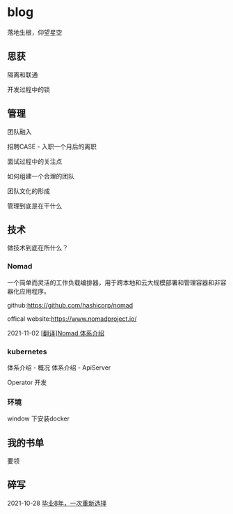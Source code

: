# blog

落地生根，仰望星空

## 思获

隔离和联通

开发过程中的锁




## 管理

团队融入

招聘CASE - 入职一个月后的离职

面试过程中的关注点

如何组建一个合理的团队

团队文化的形成

管理到底是在干什么

## 技术

做技术到底在所什么？

### Nomad
一个简单而灵活的工作负载编排器，用于跨本地和云大规模部署和管理容器和非容器化应用程序。

github:https://github.com/hashicorp/nomad

offical website:https://www.nomadproject.io/

2021-11-02 [[翻译]Nomad 体系介绍](https://github.com/0xff-zero/blog/blob/master/tech/nomad/Nomad%20%E7%9A%84%E4%BD%93%E7%B3%BB%E7%BB%93%E6%9E%84.md)

### kubernetes

体系介绍 - 概况
体系介绍 - ApiServer

Operator 开发



### 环境

window 下安装docker

## 我的书单

要领

## 碎写

2021-10-28 [毕业8年，一次重新选择](https://github.com/0xff-zero/blog/blob/master/essay/%E6%AF%95%E4%B8%9A8%E5%B9%B4%EF%BC%8C%E6%88%91%E4%BE%9D%E7%84%B6%E9%80%89%E6%8B%A9%E4%BA%86%E5%85%B4%E8%B6%A3%E5%B7%A5%E4%BD%9C.md)

